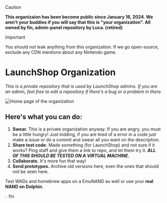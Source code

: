 > [!CAUTION]
> **This organizaion has been become public since January 16, 2024. We aren't your buddies if you will say that this is "your organization". All owned by fin, admin-panel repository by Luca. (retired)**

> [!IMPORTANT]
> You should not leak anything from this organization. If we go open-source, exclude any CDN mentions about any Nintendo game.

# LaunchShop Organization

*This is a private repository that is used by LaunchShop admins. If you are an admin, feel free to edit a repository if there's a bug or a problem in there.*

![Home page of the organization](https://i.imgur.com/DuCDC8w.png)

## Here's what you can do:
 1. **Swear.** This is a private organization anyway. If you are angry, you must be a little hungry! Just kidding, if you are tired of a error in a code just make a issue or do a commit and swear all you want on the description.
 2. **Share test code.** Made something (for LaunchShop) and not sure if it works? Ping staff and give them a link to repo, and let them try it. ***ALL OF THIS SHOULD BE TESTED ON A VIRTUAL MACHINE.***
 3. **Collaborate.** It's more fun that way!
 4. **Send prototypes.** Archive old versions here, even the ones that should not be seen here.

 Test WADs and homebrew apps on a EmuNAND as well or use your **real NAND on Dolphin**.


`-` fin

